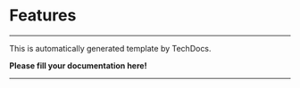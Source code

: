 # Features

---

This is automatically generated template by TechDocs.

**Please fill your documentation here!**

---